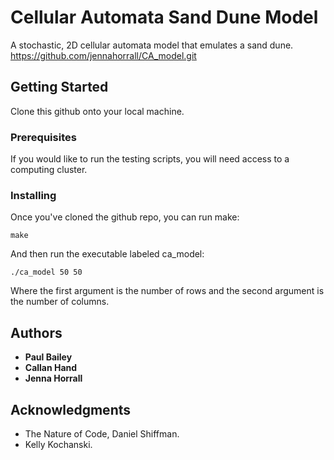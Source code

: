 # Cellular Automata Sand Dune Model

A stochastic, 2D cellular automata model that emulates a sand dune. 
https://github.com/jennahorrall/CA_model.git

## Getting Started

Clone this github onto your local machine. 

### Prerequisites

If you would like to run the testing scripts, you will need access to a computing cluster.

### Installing

Once you've cloned the github repo, you can run make:

```
make
```

And then run the executable labeled ca_model:

```
./ca_model 50 50
```

Where the first argument is the number of rows and the second argument is the number of columns.


## Authors

* **Paul Bailey** 
* **Callan Hand** 
* **Jenna Horrall** 



## Acknowledgments

* The Nature of Code, Daniel Shiffman.
* Kelly Kochanski.

